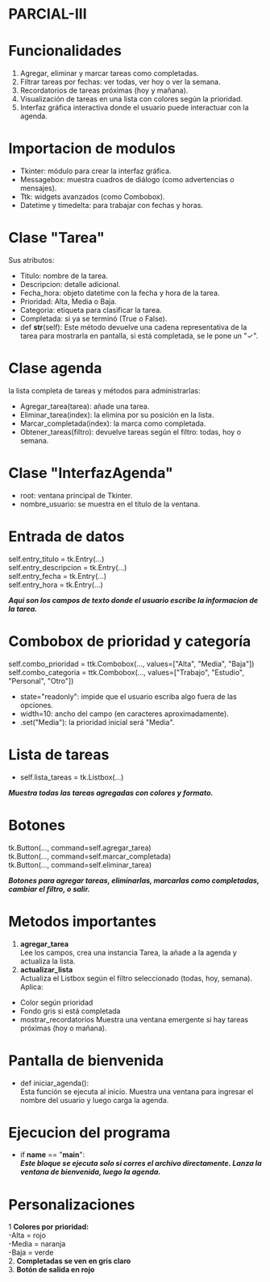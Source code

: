 # PARCIAL-III

# Funcionalidades
1. Agregar, eliminar y marcar tareas como completadas.
2. Filtrar tareas por fechas: ver todas, ver hoy o ver la semana.
3. Recordatorios de tareas próximas (hoy y mañana).
4. Visualización de tareas en una lista con colores según la prioridad.
5. Interfaz gráfica interactiva donde el usuario puede interactuar con la agenda.


# Importacion de modulos

- Tkinter: módulo para crear la interfaz gráfica.
- Messagebox: muestra cuadros de diálogo (como advertencias o mensajes).
- Ttk: widgets avanzados (como Combobox).
- Datetime y timedelta: para trabajar con fechas y horas.

# Clase "Tarea"
Sus atributos:
- Titulo: nombre de la tarea.
- Descripcion: detalle adicional.
- Fecha_hora: objeto datetime con la fecha y hora de la tarea.
- Prioridad: Alta, Media o Baja.
- Categoria: etiqueta para clasificar la tarea.
- Completada: si ya se terminó (True o False).
- def __str__(self): Este método devuelve una cadena representativa de la tarea para mostrarla en pantalla, si está completada, se le pone un "✓".

# Clase agenda
la lista completa de tareas y métodos para administrarlas:
- Agregar_tarea(tarea): añade una tarea.
- Eliminar_tarea(index): la elimina por su posición en la lista.
- Marcar_completada(index): la marca como completada.
- Obtener_tareas(filtro): devuelve tareas según el filtro: todas, hoy o semana.

# Clase "InterfazAgenda"
- root: ventana principal de Tkinter.
- nombre_usuario: se muestra en el título de la ventana.

# Entrada de datos
self.entry_titulo = tk.Entry(...) </br>
self.entry_descripcion = tk.Entry(...)</br>
self.entry_fecha = tk.Entry(...)</br>
self.entry_hora = tk.Entry(...)</br>

***Aqui son los campos de texto donde el usuario escribe la informacion de la tarea. </br>***

# Combobox de prioridad y categoría
self.combo_prioridad = ttk.Combobox(..., values=["Alta", "Media", "Baja"])</br>
self.combo_categoria = ttk.Combobox(..., values=["Trabajo", "Estudio", "Personal", "Otro"])</br>

- state="readonly": impide que el usuario escriba algo fuera de las opciones.
- width=10: ancho del campo (en caracteres aproximadamente).
- .set("Media"): la prioridad inicial será "Media".

# Lista de tareas
- self.lista_tareas = tk.Listbox(...)
  
***Muestra todas las tareas agregadas con colores y formato.***

# Botones
tk.Button(..., command=self.agregar_tarea)</br>
tk.Button(..., command=self.marcar_completada)</br>
tk.Button(..., command=self.eliminar_tarea)</br>

***Botones para agregar tareas, eliminarlas, marcarlas como completadas, cambiar el filtro, o salir.***

# Metodos importantes 
1. **agregar_tarea </br>**
Lee los campos, crea una instancia Tarea, la añade a la agenda y actualiza la lista. </br>
2. **actualizar_lista </br>**
Actualiza el Listbox según el filtro seleccionado (todas, hoy, semana). Aplica:
  - Color según prioridad
  - Fondo gris si está completada
  - mostrar_recordatorios
Muestra una ventana emergente si hay tareas próximas (hoy o mañana).

# Pantalla de bienvenida 
- def iniciar_agenda(): </br>
Esta función se ejecuta al inicio. Muestra una ventana para ingresar el nombre del usuario y luego carga la agenda.

# Ejecucion del programa
- if __name__ == "__main__": </br>
***Este bloque se ejecuta solo si corres el archivo directamente. Lanza la ventana de bienvenida, luego la agenda.***

# Personalizaciones
1 **Colores por prioridad:** </br>
-Alta = rojo</br>
-Media = naranja</br>
-Baja = verde</br>
2. **Completadas se ven en gris claro**</br>
3. **Botón de salida en rojo**</br>
  
